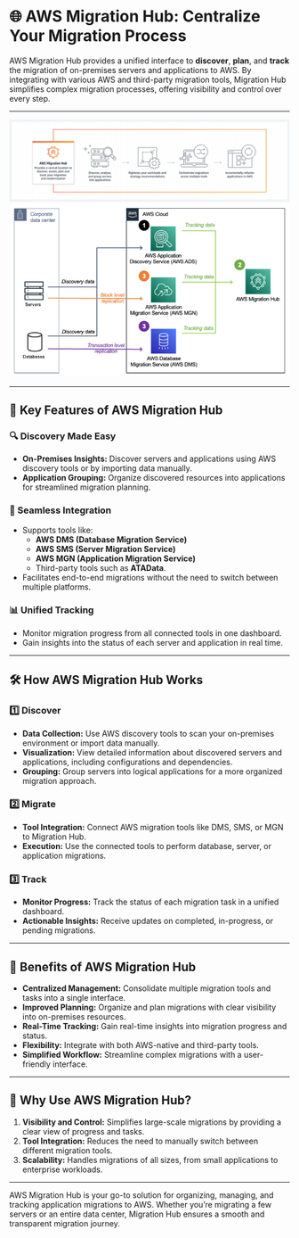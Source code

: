 # 🌐 AWS Migration Hub: Centralize Your Migration Process

AWS Migration Hub provides a unified interface to **discover**, **plan**, and **track** the migration of on-premises servers and applications to AWS. By integrating with various AWS and third-party migration tools, Migration Hub simplifies complex migration processes, offering visibility and control over every step.

---

<div style="text-align: center;">
    <img src="images/migration-hub-overview.png" alt="migration-hub-overview" />
    <img src="images/migration-hub-components.png" alt="migration-hub-components" />
</div>

---

## 🌟 Key Features of AWS Migration Hub

### 🔍 Discovery Made Easy

- **On-Premises Insights:** Discover servers and applications using AWS discovery tools or by importing data manually.
- **Application Grouping:** Organize discovered resources into applications for streamlined migration planning.

### 🔄 Seamless Integration

- Supports tools like:
  - **AWS DMS (Database Migration Service)**
  - **AWS SMS (Server Migration Service)**
  - **AWS MGN (Application Migration Service)**
  - Third-party tools such as **ATAData**.
- Facilitates end-to-end migrations without the need to switch between multiple platforms.

### 📊 Unified Tracking

- Monitor migration progress from all connected tools in one dashboard.
- Gain insights into the status of each server and application in real time.

---

## 🛠️ How AWS Migration Hub Works

### 1️⃣ **Discover**

- **Data Collection:** Use AWS discovery tools to scan your on-premises environment or import data manually.
- **Visualization:** View detailed information about discovered servers and applications, including configurations and dependencies.
- **Grouping:** Group servers into logical applications for a more organized migration approach.

### 2️⃣ **Migrate**

- **Tool Integration:** Connect AWS migration tools like DMS, SMS, or MGN to Migration Hub.
- **Execution:** Use the connected tools to perform database, server, or application migrations.

### 3️⃣ **Track**

- **Monitor Progress:** Track the status of each migration task in a unified dashboard.
- **Actionable Insights:** Receive updates on completed, in-progress, or pending migrations.

---

## 🎯 Benefits of AWS Migration Hub

- **Centralized Management:** Consolidate multiple migration tools and tasks into a single interface.
- **Improved Planning:** Organize and plan migrations with clear visibility into on-premises resources.
- **Real-Time Tracking:** Gain real-time insights into migration progress and status.
- **Flexibility:** Integrate with both AWS-native and third-party tools.
- **Simplified Workflow:** Streamline complex migrations with a user-friendly interface.

---

## 🚀 Why Use AWS Migration Hub?

1. **Visibility and Control:** Simplifies large-scale migrations by providing a clear view of progress and tasks.
2. **Tool Integration:** Reduces the need to manually switch between different migration tools.
3. **Scalability:** Handles migrations of all sizes, from small applications to enterprise workloads.

---

AWS Migration Hub is your go-to solution for organizing, managing, and tracking application migrations to AWS. Whether you’re migrating a few servers or an entire data center, Migration Hub ensures a smooth and transparent migration journey.
